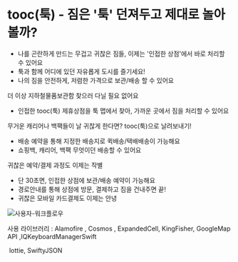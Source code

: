 # tooc(툭) - 짐은 '툭' 던져두고 제대로 놀아볼까?

* 나를 곤란하게 만드는 무겁고 귀찮은 짐들, 이제는 '인접한 상점'에서 바로 처리할 수 있어요
* 툭과 함께 어디에 있던 자유롭게 도시를 즐기세요!
* 나의 짐을 안전하게, 저렴한 가격으로 보관/배송 할 수 있어요



더 이상 지하철물품보관함 찾으러 다닐 필요 없어요

* 인접한 tooc(툭) 제휴상점을 툭 맵에서 찾아, 가까운 곳에서 짐을 처리할 수 있어요



무거운 캐리어나 백팩들이 날 귀찮게 한다면? tooc(툭)으로 날려보내기!

* 배송 예약을 통해 지정한 배송지로 퀵배송/택배배송이 가능해요
* 쇼핑백, 캐리어, 백팩 무엇이던 배송할 수 있어요



귀찮은 예약/결제 과정도 이제는 작별

* 단 30초면, 인접한 상점에 보관/배송 예약이 가능해요
* 경로안내를 통해 상점에 방문, 결제하고 짐을 건내주면 끝!
* 귀찮은 모바일 카드결제도 이제는 안녕



![사용자-워크플로우](/README_IMAGE/사용자-워크플로우.jpg)



사용 라이브러리  : Alamofire , Cosmos , ExpandedCell, KingFisher, GoogleMap API ,IQKeyboardManagerSwift 

​			    lottie, SwiftyJSON

